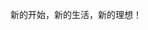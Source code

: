 <!--
 * @Author       : Darcy
 * @Date         : 2021-03-13 14:59:03
 * @LastEditors  : Darcy
 * @LastEditTime : 2021-03-13 15:01:16
 * @FilePath     : \HelloWorld\README.md
 * @Description  : <(￣︶￣)↗[GO!]
 * https://github.com/Darcy-Zhang
-->
新的开始，新的生活，新的理想！